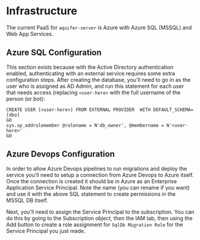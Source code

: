 # Infrastructure

The current PaaS for `aquifer-server` is Azure with Azure SQL (MSSQL) and Web
App Services.

## Azure SQL Configuration

This section exists because with the Active Directory authentication enabled,
authenticating with an external service requires some extra configuration
steps. After creating the database, you'll need to go in as the user who is
assigned as AD Admin, and run this statement for each user that needs access
(replacing `<user-here>` with the full username of the person (or bot):
```
CREATE USER [<user-here>] FROM EXTERNAL PROVIDER  WITH DEFAULT_SCHEMA=[dbo]
GO
sys.sp_addrolemember @rolename = N'db_owner', @membername = N'<user-here>'
GO
```

## Azure Devops Configuration

In order to allow Azure Devops pipelines to run migrations and deploy the
service you'll need to setup a connection from Azure Devops to Azure itself.
Once the connection is created it should be in Azure as an Enterprise
Application Service Principal. Note the name (you can rename if you want) and
use it with the above SQL statement to create permissions in the MSSQL DB
itself.

Next, you'll need to assign the Service Principal to the subscription. You can
do this by going to the Subscription object, then the IAM tab, then using the
Add button to create a role assignment for `SqlDb Migration Role` for the
Service Principal you just made.
